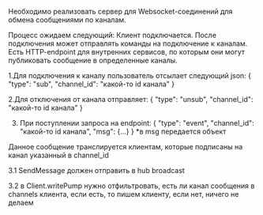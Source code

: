 Необходимо реализовать сервер для Websocket-соединений для обмена сообщениями по каналам.

Процесс ожидаем следующий: Клиент подключается. После подключения может отправлять команды на подключение к каналам. Есть HTTP-endpoint для внутренних сервисов, по которым они могут публиковать сообщение в определенные каналы.

1.Для подключения к каналу пользователь отсылает следующий json: { "type": "sub", "channel_id": "какой-то id канала" }

2.Для отключения от канала отправляет: { "type": "unsub", "channel_id": "какой-то id канала" }

3. При поступлении запроса на endpoint: { "type": "event", "channel_id": "какой-то id канала", "msg": {...} } *в msg передается объект

Данное сообщение транслируется клиентам, которые подписаны на канал указанный в channel_id


3.1 SendMessage должен отправить в hub broadcast

3.2 в Client.writePump нужно отфильтровать, есть ли канал сообщения в channels клиента, если есть, то пишем клиенту, если нет, ничего не делаем